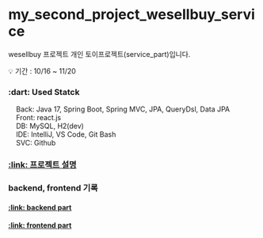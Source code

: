 # my_second_project_wesellbuy_service
<!-- 설명 -->
wesellbuy 프로젝트 개인 토이프로젝트(service_part)입니다.<br />

<!-- 프로젝트 기간 -->
:bulb: 기간 : 10/16 ~ 11/20<br />

<!-- 사용 기술 -->
<div>
  <h3>:dart: Used Statck</h3>
  
  &nbsp;&nbsp;&nbsp;&nbsp;Back: Java 17, Spring Boot, Spring MVC, JPA, QueryDsl, Data JPA<br />
  &nbsp;&nbsp;&nbsp;&nbsp;Front: react.js<br />
  &nbsp;&nbsp;&nbsp;&nbsp;DB: MySQL, H2(dev)<br />
  &nbsp;&nbsp;&nbsp;&nbsp;IDE: IntelliJ, VS Code, Git Bash<br />
  &nbsp;&nbsp;&nbsp;&nbsp;SVC: Github <br />
</div>
<!-- 사이트 링크 연결 -->

<!-- detail 링크 연결 -->
<h3>
  <a href="https://puzzled-detail-b29.notion.site/wesellbye-62d6d16150e54d8d8d098bb1fcc62583" 
     title="프로젝트 설명">
    :link: 프로젝트 설명
  </a>
</h3>

<!-- backend, front 기록 -->
<div>
  <h3>
    backend, frontend 기록 
  </h3>
  <h4>
    <a href="https://github.com/coderwin/my_second_project_wesellbuy_backend.git" 
       title="backend part 기록">
      :link: backend part
    </a>
  </h4>
  <h4>
    <a href="https://github.com/coderwin/my_second_project_wesellbuy_front.git" 
       title="frontend part 기록">
      :link: frontend part
    </a>
  </h4>
</div>
